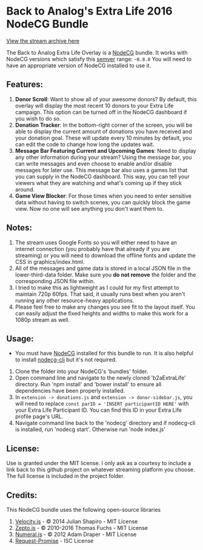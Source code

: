 # Back to Analog's Extra Life 2016 NodeCG Bundle

[View the stream archive here](https://youtu.be/NyqZVYSCT9A?t=2h12m5s)

The Back to Analog Extra Life Overlay is a [NodeCG](http://github.com/nodecg/nodecg) bundle.
It works with NodeCG versions which satisfy this [semver](https://docs.npmjs.com/getting-started/semantic-versioning) range: `~0.8.0`
You will need to have an appropriate version of NodeCG installed to use it.

## Features:
1. **Donor Scroll**: Want to show all of your awesome donors? By default, this overlay will display the most recent 10 donors to your Extra Life campaign. This option can be turned off in the NodeCG dashboard if you wish to do so.
2. **Donation Tracker**: In the bottom-right corner of the screen, you will be able to display the current amount of donations you have received and your donation goal. These will update every 10 minutes by default, you can edit the code to change how long the updates wait.
3. **Message Bar Featuring Current and Upcoming Games**: Need to display any other information during your stream? Using the message bar, you can write messages and even choose to enable and/or disable messages for later use. This message bar also uses a games list that you can supply in the NodeCG dashboard. This way, you can tell your viewers what they are watching and what's coming up if they stick around.
4. **Game View Blocker**: For those times when you need to enter sensitive data without having to switch scenes, you can quickly block the game view. Now no one will see anything you don't want them to.

## Notes:
1. The stream uses Google Fonts so you will either need to have an internet connection (you probably have that already if you are streaming) or you will need to download the offline fonts and update the CSS in graphics/index.html.
2. All of the messages and game data is stored in a local JSON file in the lower-third-data folder. Make sure you **do not remove** the folder and the corresponding JSON file within.
3. I tried to make this as lightweight as I could for my first attempt to maintain 720p 60fps. That said, it usually runs best when you aren't running any other resource-heavy applications.
4. Please feel free to make any changes you see fit to the layout itself. You can easily adjust the fixed heights and widths to make this work for a 1080p stream as well.

## Usage:
* You must have [NodeCG](http://nodecg.com/) installed for this bundle to run. It is also helpful to install [nodecg-cli](https://github.com/nodecg/nodecg-cli) but it's not required.

1. Clone the folder into your NodeCG's 'bundles' folder.
2. Open command line and navigate to the newly cloned 'b2aExtraLife' directory. Run 'npm install' and 'bower install' to ensure all dependencies have been properly installed.
3. In `extension -> donations.js` and `extension -> donor-sidebar.js`, you will need to replace `const parID = 'INSERT participantID HERE'` with your Extra Life Participant ID. You can find this ID in your Extra Life profile page's URL.
4. Navigate command line back to the 'nodecg' directory and if nodecg-cli is installed, run 'nodecg start'. Otherwise run 'node index.js'

## License:
Use is granted under the MIT license. I only ask as a courtesy to include a link back to this github project on whatever streaming platform you choose.
The full license is included in the project folder.

## Credits:
This NodeCG bundle uses the following open-source libraries

1. [Velocity.js](http://velocityjs.org/) - © 2014 Julian Shapiro - MIT License
2. [Zepto.js](http://zeptojs.com/) - © 2010-2016 Thomas Fuchs - MIT License
3. [Numeral.js](http://numeraljs.com/) - © 2012 Adam Draper - MIT License
4. [Request-Promise](https://github.com/request/request-promise) - ISC License
